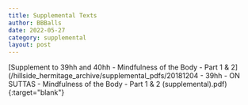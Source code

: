 ```yaml
---
title: Supplemental Texts
author: BBBalls
date: 2022-05-27
category: supplemental
layout: post
---
```


[Supplement to 39hh and 40hh - Mindfulness of the Body - Part 1 & 2](/hillside_hermitage_archive/supplemental_pdfs/20181204 - 39hh - ON SUTTAS - Mindfulness of the Body - Part 1 & 2 (supplemental).pdf){:target="blank"}
